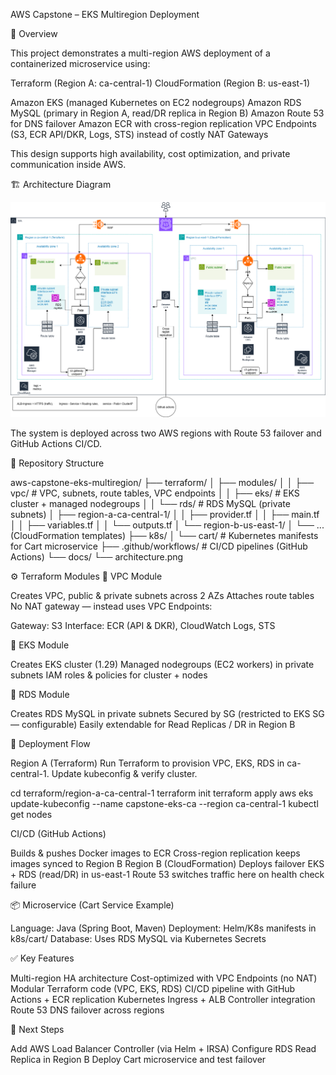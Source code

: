 AWS Capstone – EKS Multiregion Deployment 

📌 Overview

This project demonstrates a multi-region AWS deployment of a containerized microservice using:

Terraform (Region A: ca-central-1)
CloudFormation (Region B: us-east-1)

Amazon EKS (managed Kubernetes on EC2 nodegroups)
Amazon RDS MySQL (primary in Region A, read/DR replica in Region B)
Amazon Route 53 for DNS failover
Amazon ECR with cross-region replication
VPC Endpoints (S3, ECR API/DKR, Logs, STS) instead of costly NAT Gateways

This design supports high availability, cost optimization, and private communication inside AWS.

🏗️ Architecture Diagram

![Architecture](./docs/architecture.png)

The system is deployed across two AWS regions with Route 53 failover and GitHub Actions CI/CD.

📂 Repository Structure

aws-capstone-eks-multiregion/
├── terraform/
│ ├── modules/
│ │ ├── vpc/ # VPC, subnets, route tables, VPC endpoints
│ │ ├── eks/ # EKS cluster + managed nodegroups
│ │ └── rds/ # RDS MySQL (private subnets)
│ ├── region-a-ca-central-1/
│ │ ├── provider.tf
│ │ ├── main.tf
│ │ ├── variables.tf
│ │ └── outputs.tf
│ └── region-b-us-east-1/
│ └── ... (CloudFormation templates)
├── k8s/
│ └── cart/ # Kubernetes manifests for Cart microservice
├── .github/workflows/ # CI/CD pipelines (GitHub Actions)
└── docs/
└── architecture.png

⚙️ Terraform Modules
🔹 VPC Module

Creates VPC, public & private subnets across 2 AZs
Attaches route tables
No NAT gateway — instead uses VPC Endpoints:

Gateway: S3
Interface: ECR (API & DKR), CloudWatch Logs, STS

🔹 EKS Module

Creates EKS cluster (1.29)
Managed nodegroups (EC2 workers) in private subnets
IAM roles & policies for cluster + nodes

🔹 RDS Module

Creates RDS MySQL in private subnets
Secured by SG (restricted to EKS SG — configurable)
Easily extendable for Read Replicas / DR in Region B

🔄 Deployment Flow

Region A (Terraform)
Run Terraform to provision VPC, EKS, RDS in ca-central-1.
Update kubeconfig & verify cluster.

cd terraform/region-a-ca-central-1
terraform init
terraform apply
aws eks update-kubeconfig --name capstone-eks-ca --region ca-central-1
kubectl get nodes


CI/CD (GitHub Actions)

Builds & pushes Docker images to ECR
Cross-region replication keeps images synced to Region B
Region B (CloudFormation)
Deploys failover EKS + RDS (read/DR) in us-east-1
Route 53 switches traffic here on health check failure

📦 Microservice (Cart Service Example)

Language: Java (Spring Boot, Maven)
Deployment: Helm/K8s manifests in k8s/cart/
Database: Uses RDS MySQL via Kubernetes Secrets

✅ Key Features

Multi-region HA architecture
Cost-optimized with VPC Endpoints (no NAT)
Modular Terraform code (VPC, EKS, RDS)
CI/CD pipeline with GitHub Actions + ECR replication
Kubernetes Ingress + ALB Controller integration
Route 53 DNS failover across regions

🚀 Next Steps

Add AWS Load Balancer Controller (via Helm + IRSA)
Configure RDS Read Replica in Region B
Deploy Cart microservice and test failover
